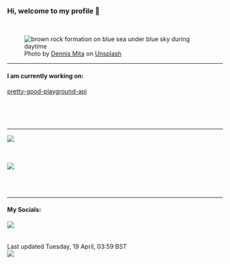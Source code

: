 <h3>Hi, welcome to my profile 👋</h3>

<br />
<figure>
  <img
    src="https://images.unsplash.com/photo-1629826717237-418604267daa?crop=entropy&cs=tinysrgb&fit=max&fm=jpg&ixid=MnwyNzQ3MDB8MHwxfHJhbmRvbXx8fHx8fHx8fDE2NTAzMzExMzU&ixlib=rb-1.2.1&q=80&w=1080&auto=format"
    alt="brown rock formation on blue sea under blue sky during daytime" 
  />
  <figcaption>Photo by <a
    href="https://unsplash.com/@dennis_tm?utm_source=Profile%20readme&utm_medium=referral">Dennis Mita</a> on <a
    href="https://unsplash.com/?utm_source=Profile%20readme&utm_medium=referral">Unsplash</a></figcaption>
</figure>


<hr />
<h4>I am currently working on:</h4>
<a href="https://github.com/ShaneLucy/pretty-good-playground-api">pretty-good-playground-api</a>

<br /><br /><br />

<hr />
<img
  src="https://github-readme-stats.vercel.app/api?username=shanelucy&show_icons=true&theme=calm"
/>
<br /><br /><br />

<img 
  src="https://github-readme-stats.vercel.app/api/top-langs/?username=shanelucy&theme=calm"
/>
<br /><br /><br /><br />
<hr />
<h4>My Socials:</h4>
<a href="https://uk.linkedin.com/in/shane-lucy-4735b616a">
  <img
    src="https://img.shields.io/badge/linkedin%20-%230077B5.svg?&style=for-the-badge&logo=linkedin&logoColor=white"
  />
</a>
<br /><br /><br />
Last updated Tuesday, 19 April, 03:59 BST
<br />
<img
  src="https://github.com/ShaneLucy/ShaneLucy/workflows/README%20build/badge.svg"
/>
